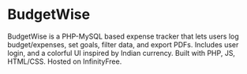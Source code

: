# BudgetWise
BudgetWise is a PHP-MySQL based expense tracker that lets users log budget/expenses, set goals, filter data, and export PDFs. Includes user login, and a colorful UI inspired by Indian currency. Built with PHP, JS, HTML/CSS. Hosted on InfinityFree.
